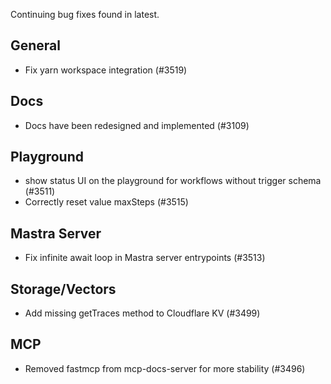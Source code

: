 Continuing bug fixes found in latest.

## General

- Fix yarn workspace integration (#3519)

## Docs

- Docs have been redesigned and implemented (#3109)

## Playground

- show status UI on the playground for workflows without trigger schema (#3511)
- Correctly reset value maxSteps (#3515)

## Mastra Server

- Fix infinite await loop in Mastra server entrypoints (#3513)

## Storage/Vectors

- Add missing getTraces method to Cloudflare KV (#3499)

## MCP

- Removed fastmcp from mcp-docs-server for more stability (#3496)
